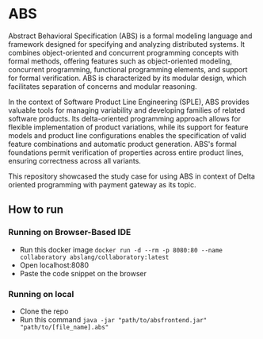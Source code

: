 # ABS
Abstract Behavioral Specification (ABS) is a formal modeling language and framework designed for specifying and analyzing distributed systems. It combines object-oriented and concurrent programming concepts with formal methods, offering features such as object-oriented modeling, concurrent programming, functional programming elements, and support for formal verification. ABS is characterized by its modular design, which facilitates separation of concerns and modular reasoning.

In the context of Software Product Line Engineering (SPLE), ABS provides valuable tools for managing variability and developing families of related software products. Its delta-oriented programming approach allows for flexible implementation of product variations, while its support for feature models and product line configurations enables the specification of valid feature combinations and automatic product generation. ABS's formal foundations permit verification of properties across entire product lines, ensuring correctness across all variants. 

This repository showcased the study case for using ABS in context of Delta oriented programming with payment gateway as its topic. 
## How to run
### Running on Browser-Based IDE
- Run this docker image
  `docker run -d --rm -p 8080:80 --name collaboratory abslang/collaboratory:latest`
- Open localhost:8080
- Paste the code snippet on the browser

### Running on local
- Clone the repo
- Run this command
  `java -jar "path/to/absfrontend.jar" "path/to/[file_name].abs"`
